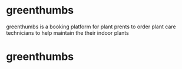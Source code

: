 # greenthumbs
greenthumbs is a booking platform for plant prents to order plant care technicians to help maintain the their indoor plants
# greenthumbs
